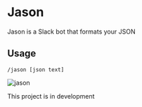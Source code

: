 # Jason
Jason is a Slack bot that formats your JSON 

## Usage 
```
/jason [json text]
```

![jason](http://imgur.com/a/nvRrM)

This project is in development 
